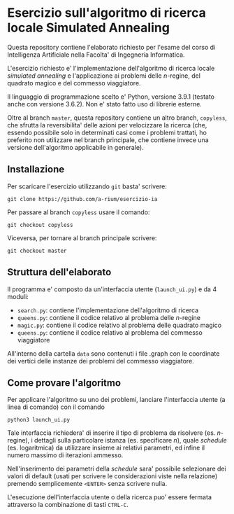 # Esercizio sull'algoritmo di ricerca locale Simulated Annealing
Questa repository contiene l'elaborato richiesto per l'esame del corso di Intelligenza Artificiale nella Facolta' di Ingegneria Informatica.

L'esercizio richiesto e' l'implementazione dell'algoritmo di ricerca locale _simulated annealing_ e l'applicazione ai problemi delle _n_-regine, del quadrato magico e del commesso viaggiatore.

Il linguaggio di programmazione scelto e' Python, versione 3.9.1 (testato anche con versione 3.6.2). Non e' stato fatto uso di librerie esterne.

Oltre al branch `master`, questa repository contiene un altro branch, `copyless`, che sfrutta la reversibilita' delle azioni per velocizzare la ricerca (che, essendo possibile solo in determinati casi come i problemi trattati, ho preferito non utilizzare nel branch principale, che contiene invece una versione dell'algoritmo applicabile in generale).

## Installazione
Per scaricare l'esercizio utilizzando `git` basta' scrivere:
```
git clone https://github.com/a-rium/esercizio-ia
```

Per passare al branch `copyless` usare il comando:
```
git checkout copyless
```
Viceversa, per tornare al branch principale scrivere:
```
git checkout master
```

## Struttura dell'elaborato
Il programma e' composto da un'interfaccia utente (`launch_ui.py`) e da 4 moduli:
- `search.py`: contiene l'implementazione dell'algoritmo di ricerca
- `queens.py`: contiene il codice relativo al problema delle _n_-regine
- `magic.py`: contiene il codice relativo al problema delle quadrato magico
- `queens.py`: contiene il codice relativo al problema del commesso viaggiatore

All'interno della cartella `data` sono contenuti i file .graph con le coordinate dei vertici delle instanze dei problemi del commesso viaggiatore.

## Come provare l'algoritmo
Per applicare l'algoritmo su uno dei problemi, lanciare l'interfaccia utente (a linea di comando) con il comando
```
python3 launch_ui.py
```
Tale interfaccia richiedera' di inserire il tipo di problema da risolvere (es. _n_-regine), i dettagli sulla particolare istanza (es. specificare _n_), quale _schedule_ (es. logaritmica) da utilizzare insieme ai relativi parametri, ed infine il numero massimo di iterazioni ammesso.

Nell'inserimento dei parametri della _schedule_ sara' possibile selezionare dei valori di default (usati per scrivere le considerazioni viste nella relazione) premendo semplicemente `<ENTER>` senza scrivere nulla.

L'esecuzione dell'interfaccia utente o della ricerca puo' essere fermata attraverso la combinazione di tasti `CTRL-C`.
